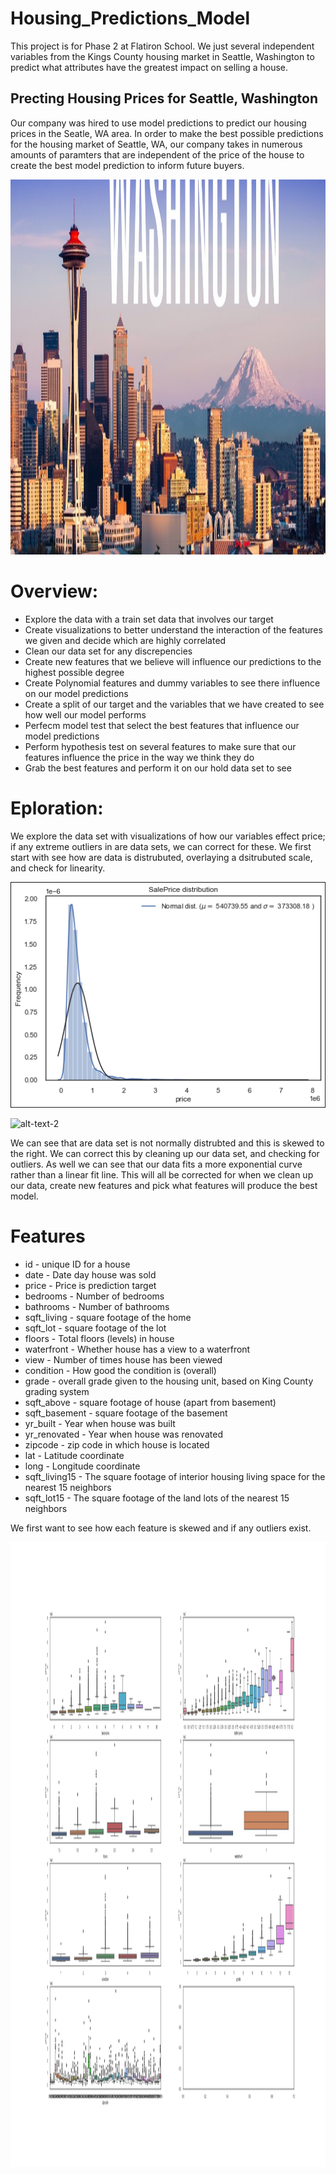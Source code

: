 # Housing_Predictions_Model
This project is for Phase 2 at Flatiron School. We just several independent variables from the Kings County housing market in Seattle, Washington to predict what attributes have the greatest impact on selling a house.  

## Precting Housing Prices for Seattle, Washington
Our company was hired to use model predictions to predict our housing prices in the Seatle, WA area. 
In order to make the best possible predictions for the housing market of Seattle, WA, our company 
takes in numerous amounts of paramters that are independent of the price of the house to create the 
best model prediction to inform future buyers. 

<p align="center">
 <img width="1600" height="600" src=images/SeattleWA.jpg>
 </p>

# Overview:

- Explore the data with a train set data that involves our target
- Create visualizations to better understand the interaction of the features we given and decide which are highly correlated
- Clean our data set for any discrepencies
- Create new features that we believe will influence our predictions to the highest possible degree
- Create Polynomial features and dummy variables to see there influence on our model predictions
- Create a split of our target and the variables that we have created to see how well our model performs
- Perfecm model test that select the best features that influence our model predictions
- Perform hypothesis test on several features to make sure that our features influence the price in the way we think they do
- Grab the best features and perform it on our hold data set to see 

# Eploration:

We explore the data set with visualizations of how our variables effect price; if any extreme outliers in are data sets, 
we can correct for these. We first start with see how are data is distrubuted, overlaying a dsitrubuted scale, and check for linearity. 

![alt-text-1](images/dist_data.png "Distrubtion of Data") 


![alt-text-2](images/theorvslin "Theortical vs Linear fit")

We can see that are data set is not normally distrubted and this is skewed to the right. We can correct this by cleaning up our data set,
and checking for outliers. As well we can see that our data fits a more exponential curve rather than a linear fit line. This will all be 
corrected for when we clean up our data, create new features and pick what features will produce the best model.

# Features

* id - unique ID for a house
* date - Date day house was sold
* price - Price is prediction target
* bedrooms - Number of bedrooms
* bathrooms - Number of bathrooms
* sqft_living - square footage of the home
* sqft_lot - square footage of the lot
* floors - Total floors (levels) in house
* waterfront - Whether house has a view to a waterfront
* view - Number of times house has been viewed
* condition - How good the condition is (overall)
* grade - overall grade given to the housing unit, based on King County grading system
* sqft_above - square footage of house (apart from basement)
* sqft_basement - square footage of the basement
* yr_built - Year when house was built
* yr_renovated - Year when house was renovated
* zipcode - zip code in which house is located
* lat - Latitude coordinate
* long - Longitude coordinate
* sqft_living15 - The square footage of interior housing living space for the nearest 15 neighbors
* sqft_lot15 - The square footage of the land lots of the nearest 15 neighbors

We first want to see how each feature is skewed and if any outliers exist.

<p align="center">
 <img width="1500" height="1000" src=images/boxlpltfeat.png>
 </p>


 
